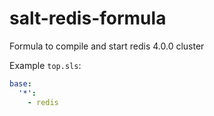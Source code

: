 # salt-redis-formula

Formula to compile and start redis 4.0.0 cluster

Example `top.sls`:

```yml
base:
  '*':
    - redis
```
